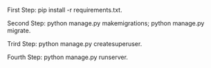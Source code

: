 First Step:
pip install -r requirements.txt.

Second Step: 
python manage.py makemigrations; 
python manage.py migrate.

Trird Step:
python manage.py createsuperuser.

Fourth Step:
python manage.py runserver.